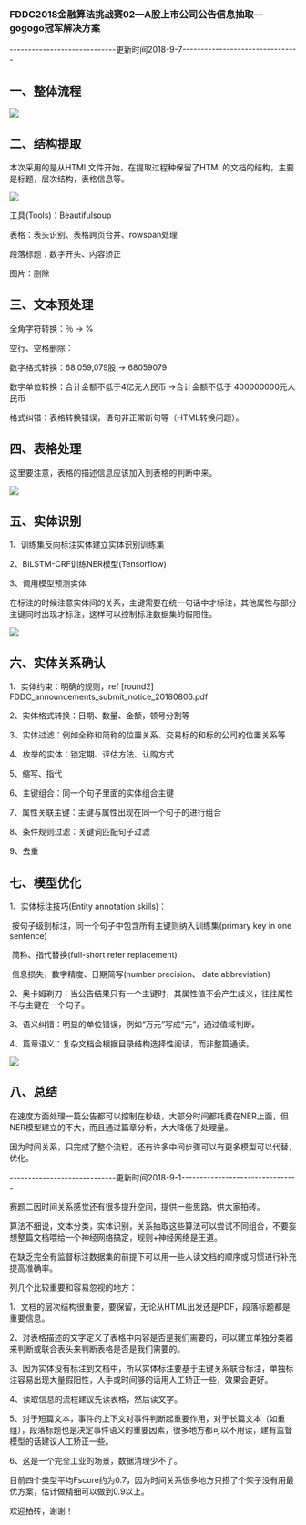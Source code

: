 ### FDDC2018金融算法挑战赛02—A股上市公司公告信息抽取—gogogo冠军解决方案



-----------------------------更新时间2018-9-7--------------------------------




## 一、整体流程

![](http://ww1.sinaimg.cn/large/74c6a0b5gy1gfd487g0hzj20ms07zdgq.jpg)



## 二、结构提取

本次采用的是从HTML文件开始，在提取过程种保留了HTML的文档的结构，主要是标题，层次结构，表格信息等。

![](http://ww1.sinaimg.cn/large/74c6a0b5gy1gfd4883769j20ii07pwgy.jpg)

工具(Tools)：Beautifulsoup

表格：表头识别、表格跨页合并、rowspan处理

段落标题：数字开头、内容矫正

图片：删除



## 三、文本预处理

全角字符转换：％ -> %

空行、空格删除：

数字格式转换：68,059,079股 -> 68059079

数字单位转换：合计金额不低于4亿元人民币 ->合计金额不低于 400000000元人民币

格式纠错：表格转换错误，语句非正常断句等（HTML转换问题）。



## 四、表格处理

这里要注意，表格的描述信息应该加入到表格的判断中来。

![](http://ww1.sinaimg.cn/large/74c6a0b5gy1gfd487j7npj20mv07ewfm.jpg)



## 五、实体识别

1、训练集反向标注实体建立实体识别训练集

2、BiLSTM-CRF训练NER模型(Tensorflow)

3、调用模型预测实体

在标注的时候注意实体间的关系，主键需要在统一句话中才标注，其他属性与部分主键同时出现才标注，这样可以控制标注数据集的假阳性。

![](http://ww1.sinaimg.cn/large/74c6a0b5gy1gfd487yfnkj20nj06pmxz.jpg)



## 六、实体关系确认

1、实体约束：明确的规则，ref [round2] FDDC_announcements_submit_notice_20180806.pdf

2、实体格式转换：日期、数量、金额，顿号分割等

3、实体过滤：例如全称和简称的位置关系、交易标的和标的公司的位置关系等

4、枚举的实体：锁定期、评估方法、认购方式

5、缩写、指代

6、主键组合：同一个句子里面的实体组合主键

7、属性关联主键：主键与属性出现在同一个句子的进行组合

8、条件规则过滤：关键词匹配句子过滤

9、去重

## 七、模型优化

1、实体标注技巧(Entity annotation skills)：

​    按句子级别标注，同一个句子中包含所有主键则纳入训练集(primary key in one sentence)

​    简称、指代替换(full-short refer replacement)

​    信息损失，数字精度、日期简写(number precision、 date abbreviation)

2、奥卡姆剃刀：当公告结果只有一个主键时，其属性值不会产生歧义，往往属性不与主键在一个句子。

3、语义纠错：明显的单位错误，例如“万元”写成“元”，通过值域判断。

4、篇章语义：复杂文档会根据目录结构选择性阅读，而非整篇通读。

![](http://ww1.sinaimg.cn/large/74c6a0b5gy1gfd488fre1j20ji0b0djq.jpg)



## 八、总结

在速度方面处理一篇公告都可以控制在秒级，大部分时间都耗费在NER上面，但NER模型建立的不大，而且通过篇章分析，大大降低了处理量。

因为时间关系，只完成了整个流程，还有许多中间步骤可以有更多模型可以代替，优化。



-----------------------------更新时间2018-9-1--------------------------------

赛题二因时间关系感觉还有很多提升空间，提供一些思路，供大家拍砖。

算法不细说，文本分类，实体识别，关系抽取这些算法可以尝试不同组合，不要妄想整篇文档喂给一个神经网络搞定，规则+神经网络是王道。

在缺乏完全有监督标注数据集的前提下可以用一些人读文档的顺序或习惯进行补充提高准确率。

列几个比较重要和容易忽视的地方：

1、文档的层次结构很重要，要保留，无论从HTML出发还是PDF，段落标题都是重要信息。

2、对表格描述的文字定义了表格中内容是否是我们需要的，可以建立单独分类器来判断或联合表头来判断表格是否是我们需要的。

3、因为实体没有标注到文档中，所以实体标注要基于主键关系联合标注，单独标注容易出现大量假阳性，人手或时间够的话用人工矫正一些，效果会更好。

4、读取信息的流程建议先读表格，然后读文字。

5、对于短篇文本，事件的上下文对事件判断起重要作用，对于长篇文本（如重组），段落标题也是决定事件语义的重要因素，很多地方都可以不用读，建有监督模型的话建议人工矫正一些。

6、这是一个完全工业的场景，数据清理少不了。

目前四个类型平均Fscore约为0.7，因为时间关系很多地方只搭了个架子没有用最优方案，估计做精细可以做到0.9以上。

欢迎拍砖，谢谢！